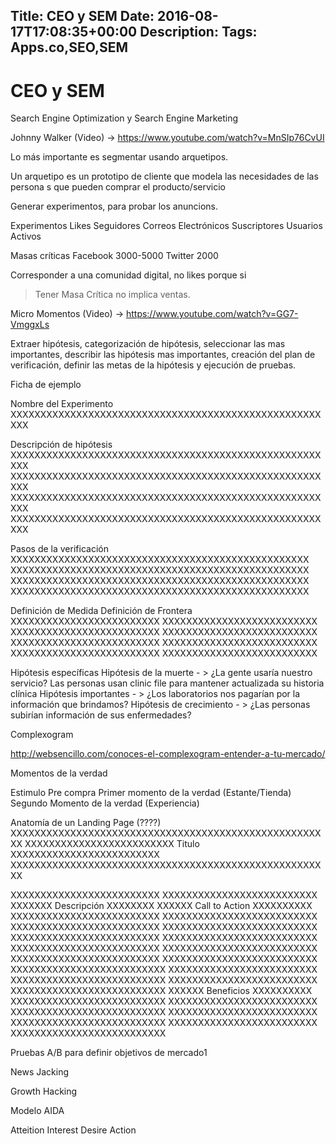 Title: CEO y SEM
Date: 2016-08-17T17:08:35+00:00
Description: 
Tags: Apps.co,SEO,SEM
---
# CEO y SEM

Search Engine Optimization y Search Engine Marketing

Johnny Walker (Video) -> https://www.youtube.com/watch?v=MnSIp76CvUI

Lo más importante es segmentar usando arquetipos. 

Un arquetipo es un prototipo de cliente que modela las necesidades de las persona s que pueden comprar el producto/servicio

Generar experimentos, para probar los anuncions.

Experimentos
Likes
Seguidores
Correos Electrónicos
Suscriptores
Usuarios Activos

Masas críticas
Facebook 3000-5000
Twitter 2000

Corresponder a una comunidad digital, no likes porque si

> Tener Masa Crítica no implica ventas. 

Micro Momentos (Video) -> https://www.youtube.com/watch?v=GG7-VmggxLs

Extraer hipótesis, categorización de hipótesis, seleccionar las mas importantes, describir las hipótesis mas importantes, creación del plan de verificación, definir las metas de la hipótesis y ejecución de pruebas.

Ficha de ejemplo

Nombre del Experimento
XXXXXXXXXXXXXXXXXXXXXXXXXXXXXXXXXXXXXXXXXXXXXXXXXXXXXXX

Descripción de hipótesis
XXXXXXXXXXXXXXXXXXXXXXXXXXXXXXXXXXXXXXXXXXXXXXXXXXXXXXX
XXXXXXXXXXXXXXXXXXXXXXXXXXXXXXXXXXXXXXXXXXXXXXXXXXXXXXX
XXXXXXXXXXXXXXXXXXXXXXXXXXXXXXXXXXXXXXXXXXXXXXXXXXXXXXX
XXXXXXXXXXXXXXXXXXXXXXXXXXXXXXXXXXXXXXXXXXXXXXXXXXXXXXX

Pasos de la verificación
XXXXXXXXXXXXXXXXXXXXXXXXXXXXXXXXXXXXXXXXXXXXXXXXXX
XXXXXXXXXXXXXXXXXXXXXXXXXXXXXXXXXXXXXXXXXXXXXXXXXX
XXXXXXXXXXXXXXXXXXXXXXXXXXXXXXXXXXXXXXXXXXXXXXXXXX
XXXXXXXXXXXXXXXXXXXXXXXXXXXXXXXXXXXXXXXXXXXXXXXXXX

Definición de Medida				Definición de Frontera
XXXXXXXXXXXXXXXXXXXXXXXXX	XXXXXXXXXXXXXXXXXXXXXXXXXX
XXXXXXXXXXXXXXXXXXXXXXXXX	XXXXXXXXXXXXXXXXXXXXXXXXXX
XXXXXXXXXXXXXXXXXXXXXXXXX	XXXXXXXXXXXXXXXXXXXXXXXXXX
XXXXXXXXXXXXXXXXXXXXXXXXX	XXXXXXXXXXXXXXXXXXXXXXXXXX



Hipótesis específicas
Hipótesis de la muerte - > ¿La gente usaría nuestro servicio? Las personas usan clinic file para mantener actualizada su historia clínica
Hipótesis importantes - > ¿Los laboratorios nos pagarían por la información que brindamos?
Hipótesis de crecimiento - > ¿Las personas subirían información de sus enfermedades?

Complexogram

http://websencillo.com/conoces-el-complexogram-entender-a-tu-mercado/

Momentos de la verdad

Estimulo
Pre compra
Primer momento de la verdad (Estante/Tienda)
Segundo Momento de la verdad (Experiencia)

Anatomía de un Landing Page (????)
XXXXXXXXXXXXXXXXXXXXXXXXXXXXXXXXXXXXXXXXXXXXXXXXXXXXXX
XXXXXXXXXXXXXXXXXXXXXXXXX Titulo XXXXXXXXXXXXXXXXXXXXXXXXX
XXXXXXXXXXXXXXXXXXXXXXXXXXXXXXXXXXXXXXXXXXXXXXXXXXXXXX


XXXXXXXXXXXXXXXXXXXXXXXXX	XXXXXXXXXXXXXXXXXXXXXXXXXX
XXXXXXX  Descripción   XXXXXXXX	XXXXXX  Call to Action XXXXXXXXXX
XXXXXXXXXXXXXXXXXXXXXXXXX	XXXXXXXXXXXXXXXXXXXXXXXXXX
XXXXXXXXXXXXXXXXXXXXXXXXX	XXXXXXXXXXXXXXXXXXXXXXXXXX
XXXXXXXXXXXXXXXXXXXXXXXXX	XXXXXXXXXXXXXXXXXXXXXXXXXX
XXXXXXXXXXXXXXXXXXXXXXXXX	XXXXXXXXXXXXXXXXXXXXXXXXXX
XXXXXXXXXXXXXXXXXXXXXXXXX	XXXXXXXXXXXXXXXXXXXXXXXXXX
	XXXXXXXXXXXXXXXXXXXXXXXXXX
XXXXXXXXXXXXXXXXXXXXXXXXX	XXXXXXXXXXXXXXXXXXXXXXXXXX
XXXXXXXXXXXXXXXXXXXXXXXXX	XXXXXXXXXXXXXXXXXXXXXXXXXX
XXXXXX   Beneficios  XXXXXXXXXX	XXXXXXXXXXXXXXXXXXXXXXXXXX
XXXXXXXXXXXXXXXXXXXXXXXXX	XXXXXXXXXXXXXXXXXXXXXXXXXX
XXXXXXXXXXXXXXXXXXXXXXXXX	XXXXXXXXXXXXXXXXXXXXXXXXXX
XXXXXXXXXXXXXXXXXXXXXXXXX	XXXXXXXXXXXXXXXXXXXXXXXXXX


Pruebas A/B  para definir objetivos de mercado1

News Jacking

Growth Hacking


Modelo AIDA

Atteition
Interest
Desire
Action
